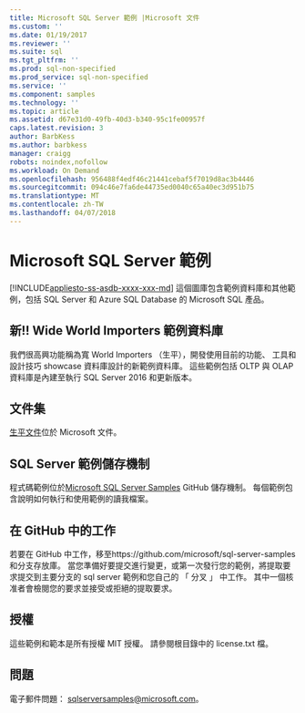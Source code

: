 ```yaml
---
title: Microsoft SQL Server 範例 |Microsoft 文件
ms.custom: ''
ms.date: 01/19/2017
ms.reviewer: ''
ms.suite: sql
ms.tgt_pltfrm: ''
ms.prod: sql-non-specified
ms.prod_service: sql-non-specified
ms.service: ''
ms.component: samples
ms.technology: ''
ms.topic: article
ms.assetid: d67e31d0-49fb-40d3-b340-95c1fe00957f
caps.latest.revision: 3
author: BarbKess
ms.author: barbkess
manager: craigg
robots: noindex,nofollow
ms.workload: On Demand
ms.openlocfilehash: 956488f4edf46c21441cebaf5f7019d8ac3b4446
ms.sourcegitcommit: 094c46e7fa6de44735ed0040c65a40ec3d951b75
ms.translationtype: MT
ms.contentlocale: zh-TW
ms.lasthandoff: 04/07/2018
---
```

# <a name="microsoft-sql-server-samples"></a>Microsoft SQL Server 範例
[!INCLUDE[appliesto-ss-asdb-xxxx-xxx-md](../includes/appliesto-ss-asdb-xxxx-xxx-md.md)]
這個圖庫包含範例資料庫和其他範例，包括 SQL Server 和 Azure SQL Database 的 Microsoft SQL 產品。   

## <a name="new-wide-world-importers-sample-database"></a>新!! Wide World Importers 範例資料庫

我們很高興功能稱為寬 World Importers （生平），開發使用目前的功能、 工具和設計技巧 showcase 資料庫設計的新範例資料庫。 這些範例包括 OLTP 與 OLAP 資料庫是內建至執行 SQL Server 2016 和更新版本。 

## <a name="documentation"></a>文件集
[生平文件](./world-wide-importers/wide-world-importers-documentation.md)位於 Microsoft 文件。   
  

## <a name="sql-server-samples-repository"></a>SQL Server 範例儲存機制
程式碼範例位於[Microsoft SQL Server Samples](https://github.com/microsoft/sql-server-samples) GitHub 儲存機制。 每個範例包含說明如何執行和使用範例的讀我檔案。 

## <a name="working-in-github"></a>在 GitHub 中的工作
若要在 GitHub 中工作，移至https://github.com/microsoft/sql-server-samples和分支存放庫。 當您準備好要提交進行變更，或第一次發行您的範例，將提取要求提交到主要分支的 sql server 範例和您自己的 「 分叉 」 中工作。 其中一個核准者會檢閱您的要求並接受或拒絕的提取要求。

## <a name="license"></a>授權
這些範例和範本是所有授權 MIT 授權。 請參閱根目錄中的 license.txt 檔。

## <a name="questions"></a>問題
電子郵件問題： sqlserversamples@microsoft.com。
